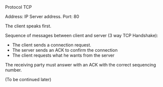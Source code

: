 Protocol TCP

Address: IP Server address. Port: 80

The client speaks first.

Sequence of messages between client and server (3 way TCP Handshake):
 - The client sends a connection request.
 - The server sends an ACK to confirm the connection
 - The client requests what he wants from the server
 
The receiving party must answer with an ACK with the correct sequencing number.
 
(To be continued later)

